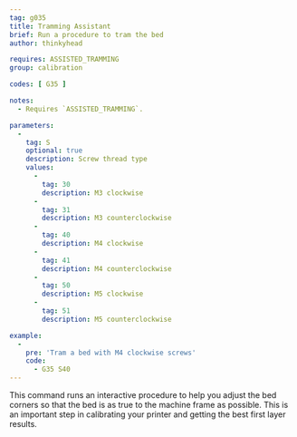 ```yaml
---
tag: g035
title: Tramming Assistant
brief: Run a procedure to tram the bed
author: thinkyhead

requires: ASSISTED_TRAMMING
group: calibration

codes: [ G35 ]

notes:
  - Requires `ASSISTED_TRAMMING`.

parameters:
  -
    tag: S
    optional: true
    description: Screw thread type
    values:
      -
        tag: 30
        description: M3 clockwise
      -
        tag: 31
        description: M3 counterclockwise
      -
        tag: 40
        description: M4 clockwise
      -
        tag: 41
        description: M4 counterclockwise
      -
        tag: 50
        description: M5 clockwise
      -
        tag: 51
        description: M5 counterclockwise

example:
  -
    pre: 'Tram a bed with M4 clockwise screws'
    code:
      - G35 S40
---
```


This command runs an interactive procedure to help you adjust the bed corners so that the bed is as true to the machine frame as possible. This is an important step in calibrating your printer and getting the best first layer results.
